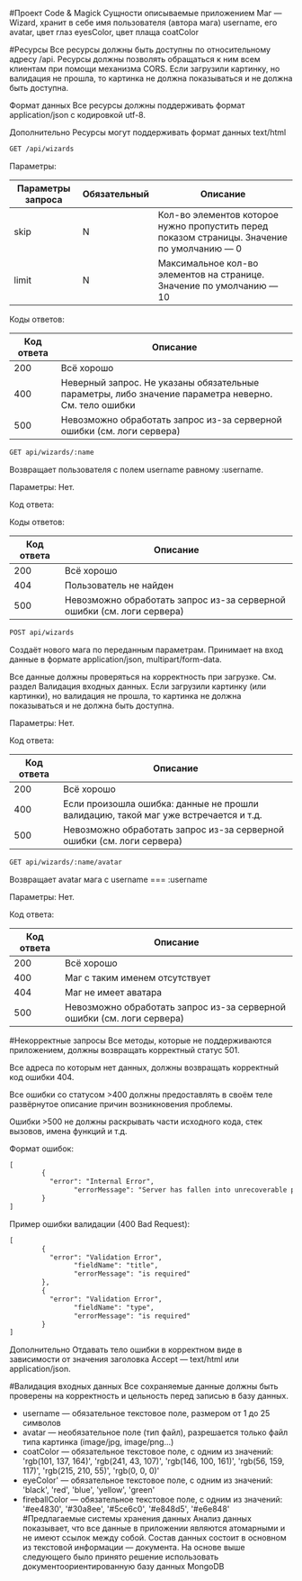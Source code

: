 #Проект Code & Magick
Сущности описываемые приложением
Маг — Wizard, хранит в себе имя пользователя (автора мага) username, его avatar, цвет глаз eyesColor, цвет плаща coatColor

#Ресурсы 
Все ресурсы должны быть доступны по относительному адресу /api. 
Ресурсы должны позволять обращаться к ним всем клиентам при помощи механизма CORS. 
Если загрузили картинку, но валидация не прошла, то картинка не должна показываться и не должна быть доступна.

Формат данных
Все ресурсы должны поддерживать формат application/json с кодировкой utf-8.

Дополнительно
Ресурсы могут поддерживать формат данных text/html

```markdown
GET /api/wizards
```
Параметры:


|Параметры запроса|Обязательный|Описание|
|---|---|---|
|skip   | N | Кол-во элементов которое нужно пропустить перед показом страницы. Значение по умолчанию — 0 |
|limit      | N | Максимальное кол-во элементов на странице. Значение по умолчанию — 10 |


Коды ответов:

|Код ответа|Описание|
|---|---|
|200   | Всё хорошо|
|400      | Неверный запрос. Не указаны обязательные параметры, либо значение параметра неверно. См. тело ошибки |
|500   | Невозможно обработать запрос из-за серверной ошибки (см. логи сервера)|

```markdown
GET api/wizards/:name
```

Возвращает пользователя с полем username равному :username.

Параметры: Нет.

Код ответа:

Коды ответов:

|Код ответа|Описание|
|---|---|
|200   | Всё хорошо|
|404      | Пользователь не найден|
|500   | Невозможно обработать запрос из-за серверной ошибки (см. логи сервера)|

```markdown
POST api/wizards
```

Создаёт нового мага по переданным параметрам. Принимает на вход данные в формате application/json, multipart/form-data.

Все данные должны проверяться на корректность при загрузке. См. раздел Валидация входных данных. Если загрузили картинку (или картинки), но валидация не прошла, то картинка не должна показываться и не должна быть доступна.

Параметры: Нет.

Код ответа:

|Код ответа|Описание|
|---|---|
|200   | Всё хорошо|
|400      | Если произошла ошибка: данные не прошли валидацию, такой маг уже встречается и т.д.|
|500   | Невозможно обработать запрос из-за серверной ошибки (см. логи сервера)|


```markdown
GET api/wizards/:name/avatar
```

Возвращает avatar мага с username === :username

Параметры: Нет.

Код ответа:

|Код ответа|Описание|
|---|---|
|200   | Всё хорошо|
|400   | Маг с таким именем отсутствует|
|404   | Маг не имеет аватара|
|500   | Невозможно обработать запрос из-за серверной ошибки (см. логи сервера)|



#Некорректные запросы
Все методы, которые не поддерживаются приложением, должны возвращать корректный статус 501.

Все адреса по которым нет данных, должны возвращать корректный код ошибки 404.

Все ошибки со статусом >400 должны предоставлять в своём теле развёрнутое описание причин возникновения проблемы.

Ошибки >500 не должны раскрывать части исходного кода, стек вызовов, имена функций и т.д.

Формат ошибок:
```markdown
[
        {
          "error": "Internal Error",
                "errorMessage": "Server has fallen into unrecoverable problem."
        }
]
```
Пример ошибки валидации (400 Bad Request):
```markdown
[
        {
          "error": "Validation Error",
                "fieldName": "title",
                "errorMessage": "is required"
        },
        {
          "error": "Validation Error",
                "fieldName": "type",
                "errorMessage": "is required"
        }
]
```
Дополнительно
Отдавать тело ошибки в корректном виде в зависимости от значения заголовка Accept — text/html или application/json.

#Валидация входных данных
Все сохраняемые данные должны быть проверены на корректность и цельность перед записью в базу данных.

* username — обязательное текстовое поле, размером от 1 до 25 символов
* avatar — необязательное поле (тип файл), разрешается только файл типа картинка (image/jpg, image/png...)
* coatColor — обязательное текстовое поле, с одним из значений: 'rgb(101, 137, 164)', 'rgb(241, 43, 107)', 'rgb(146, 100, 161)', 'rgb(56, 159, 117)', 'rgb(215, 210, 55)', 'rgb(0, 0, 0)'
* eyeColor' — обязательное текстовое поле, с одним из значений: 'black', 'red', 'blue', 'yellow', 'green'
* fireballColor — обязательное текстовое поле, с одним из значений: '#ee4830', '#30a8ee', '#5ce6c0', '#e848d5', '#e6e848'
#Предлагаемые системы хранения данных
Анализ данных показывает, что все данные в приложении являются атомарными и не имеют ссылок между собой. Состав данных состоит в основном из текстовой информации — документа. На основе выше следующего было принято решение использовать документоориентированную базу данных MongoDB



